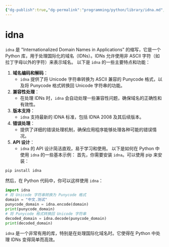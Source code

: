 ```yaml
---
{"dg-publish":true,"dg-permalink":"programming/python/library/idna.md","permalink":"/programming/python/library/idna.md/"}
---
```



# idna

`idna` 是 "Internationalized Domain Names in Applications" 的缩写，它是一个 Python 库，用于处理国际化的域名（IDNs）。IDNs 允许使用非 ASCII 字符（如拉丁字母以外的字符）来表示域名。 以下是 `idna` 的一些主要特点和功能：

1. **域名编码和解码**：
   * `idna` 提供了将 Unicode 字符串转换为 ASCII 兼容的 Punycode 格式，以及将 Punycode 格式转换回 Unicode 字符串的功能。
2. **兼容性处理**：
   * 在处理 IDNs 时，`idna` 会自动处理一些兼容性问题，确保域名的正确性和有效性。
3. **版本支持**：
   * `idna` 支持最新的 IDNA 标准，包括 IDNA 2008 及其后续版本。
4. **错误处理**：
   * 提供了详细的错误处理机制，确保应用程序能够处理各种可能的错误情况。
5. **API 设计**：
   * `idna` 的 API 设计简洁直观，易于学习和使用。 以下是如何在 Python 中使用 `idna` 的一些基本示例： 首先，你需要安装 `idna`。可以使用 pip 来安装：

```bash
pip install idna
```

然后，在 Python 代码中，你可以这样使用 `idna`：

```python
import idna
# 将 Unicode 字符串转换为 Punycode 格式
domain = "中文.测试"
punycode_domain = idna.encode(domain)
print(punycode_domain)
# 将 Punycode 格式转换回 Unicode 字符串
decoded_domain = idna.decode(punycode_domain)
print(decoded_domain)
```

`idna` 是一个非常有用的库，特别是在处理国际化域名时。它使得在 Python 中处理 IDNs 变得简单而高效。
